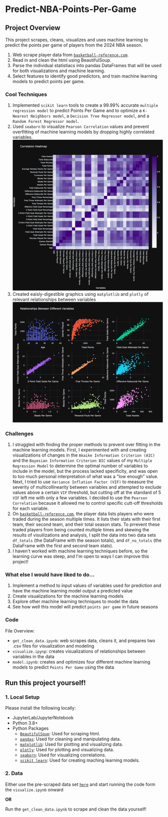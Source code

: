# Predict-NBA-Points-Per-Game

## Project Overview
This project scrapes, cleans, visualizes and uses machine learning to predict the points per game of players from the 2024 NBA season. <br>
1. Web scrape player data from [`basketball-reference.com`](https://www.basketball-reference.com).<br>
2. Read in and clean the html using BeautifulSoup.<br>
3. Parse the individual statistiacs into pandas DataFrames that will be used for both visualizations and machine learning.<br>
4. Select features to identify good predictors, and train machine learning models to predict points per game.<br>

### Cool Techniques
1. Implemented `scikit learn` tools to create a 99.99% accurate `multiple regression model` to predict Points Per Game and to optimize a `K-Nearest Neighbors model`, a `Decision Tree Regressor model`, and a `Random Forest Regressor model`.
2. Used `seaborn` to visualize `Pearson Correlation` values and prevent overfitting of machine learning models by dropping highly correlated variables. <br>
![Corr Heatmap](./Visualizations/CorrelationHeatmap.png)
4. Created eaisly-digestible graphics using `matplotlib` and `plotly` of relevant relationships between variables <br>
![Variable Relationships](./Visualizations/RelationshipsBetweenDifferentVariables.png)

### Challenges
1. I struggled with finding the proper methods to prevent over fitting in the machine learning models. First, I experimented with and creating visualizations of changes in the `Akaike Information Criterion (AIC)` and the `Bayesian Information Criterion BIC` values of my `Multiple Regression Model` to determine the optimal number of variables to include in the model, but the process lacked specificity, and was open to too much personal interpretation of what was a "low enough" value. Next, I tried to use `Variance Inflation Factor (VIF)` to measure the severity of multicollinearity between variables and attempted to exclude values above a certain `VIF` threshold, but cutting off at the standard of 5 `VIF` left me with only a few variables. I decided to use the `Pearson Correlation` because it allowed me to control specific cutt-off thresholds for each variable.
2. On [`basketball-reference.com`](https://www.basketball-reference.com), the player data lists players who were traded during the season multiple times. It lists their stats with their first team, their second team, and their total season stats. To prrevent these traded players from being counted multiple times and skewing the results of visuilizations and analysis, I split the data into two data sets `df_totals` (the DataFrame with the season totals), and `df_no_totals` (the DataFrame with the first and second team stats).
3. I haven't worked with machine learning techniques before, so the learning curve was steep, and I'm open to ways I can improve this project!

### What else I would have liked to do...
1. Implement a method to input values of variables used for prediction and have the machine learning model output a predicted value
2. Create visualizations for the machine learning models
3. Explore other machine learning techniques to model the data
4. See how well this model will predict `points per game` in future seasons

### Code
File Overview: <br>
   - `get_clean_data.ipynb`: web scrapes data, cleans it, and prepares two .csv files for visualization and modeling
   - `visualize.ipynp`: creates visualizations of relationships between variables in the data
   - `model.ipynb`: creates and optimizes four different machine learning models to predict  `Points Per Game` using the data

## Run this project yourself!
### 1. Local Setup <br>

Please install the following locally:
   - JupyterLab/JupyterNotebook
   - Python 3.8+
   - Python Packages
      - [`BeautifulSoup`](https://www.crummy.com/software/BeautifulSoup/bs4/doc/): Used for scraping html.
      - [`pandas`](https://pandas.pydata.org/docs/index.html): Used for cleaning and manipulating data.
      - [`matplotlib`](https://matplotlib.org/stable/index.html): Used for plotting and visualizing data.
      - [`plotly`](https://plotly.com/python/): Used for plotting and visualizing data.
      - [`seaborn`](https://seaborn.pydata.org): Used for visualizing correlations.
      - [`scikit learn`](https://scikit-learn.org/stable/): Used for creating maching learning models.

### 2. Data <br>

Either use the pre-scraped data set [`here`](https://drive.google.com/drive/folders/1Ywo_Pqlyr6psnKRL9X-ettpqIKeGAV_u?usp=share_link) and start running the code form the `visualize.ipynb` onward

**OR**

Run the `get_clean_data.ipynb` to scrape and clean the data yourself!

